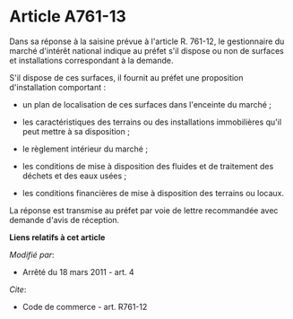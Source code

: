 # Article A761-13

Dans sa réponse à la saisine prévue à l'article R. 761-12, le gestionnaire du marché d'intérêt national indique au préfet
s'il dispose ou non de surfaces et installations correspondant à la demande.

S'il dispose de ces surfaces, il fournit au préfet une proposition d'installation comportant :

- un plan de localisation de ces surfaces dans l'enceinte du marché ;

- les caractéristiques des terrains ou des installations immobilières qu'il peut mettre à sa disposition ;

- le règlement intérieur du marché ;

- les conditions de mise à disposition des fluides et de traitement des déchets et des eaux usées ;

- les conditions financières de mise à disposition des terrains ou locaux. 

La réponse est transmise au préfet par voie de lettre recommandée avec demande d'avis de réception.

**Liens relatifs à cet article**

_Modifié par_:

  - Arrêté du 18 mars 2011 - art. 4

_Cite_:

  - Code de commerce - art. R761-12
